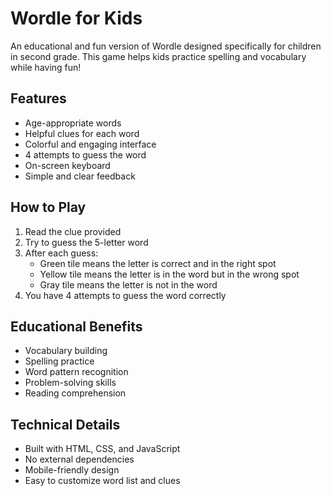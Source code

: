 # Wordle for Kids

An educational and fun version of Wordle designed specifically for children in second grade. This game helps kids practice spelling and vocabulary while having fun!

## Features

- Age-appropriate words
- Helpful clues for each word
- Colorful and engaging interface
- 4 attempts to guess the word
- On-screen keyboard
- Simple and clear feedback

## How to Play

1. Read the clue provided
2. Try to guess the 5-letter word
3. After each guess:
   - Green tile means the letter is correct and in the right spot
   - Yellow tile means the letter is in the word but in the wrong spot
   - Gray tile means the letter is not in the word
4. You have 4 attempts to guess the word correctly

## Educational Benefits

- Vocabulary building
- Spelling practice
- Word pattern recognition
- Problem-solving skills
- Reading comprehension

## Technical Details

- Built with HTML, CSS, and JavaScript
- No external dependencies
- Mobile-friendly design
- Easy to customize word list and clues
